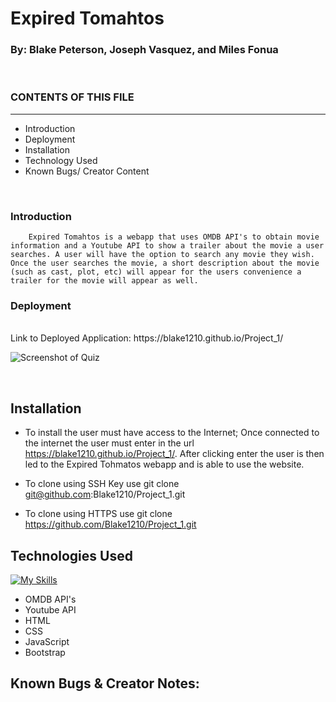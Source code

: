 # Expired Tomahtos 
### By: Blake Peterson, Joseph Vasquez, and Miles Fonua
<br />

 ### CONTENTS OF THIS FILE
---------------------

 * Introduction
 * Deployment
 * Installation
 * Technology Used
 * Known Bugs/ Creator Content

 <br />

 ### Introduction 
        Expired Tomahtos is a webapp that uses OMDB API's to obtain movie information and a Youtube API to show a trailer about the movie a user searches. A user will have the option to search any movie they wish. Once the user searches the movie, a short description about the movie (such as cast, plot, etc) will appear for the users convenience a trailer for the movie will appear as well.

### Deployment
<br  />
Link to Deployed Application: https://blake1210.github.io/Project_1/

 ![Screenshot of Quiz](./assets/images/Screenshot.jpg)

<br />

 ## Installation


 * To install the user must have access to the Internet; Once connected to the internet the user must enter 
 in the url https://blake1210.github.io/Project_1/. After clicking enter the user is then led to the Expired Tohmatos webapp and is able to use the website.

 * To clone using SSH Key use git clone git@github.com:Blake1210/Project_1.git
 * To clone using HTTPS use git clone https://github.com/Blake1210/Project_1.git



## Technologies Used
[![My Skills](https://skills.thijs.gg/icons?i=js,html,css&theme=light)](https://skills.thijs.gg)

* OMDB API's
* Youtube API
* HTML
* CSS
* JavaScript
* Bootstrap

## Known Bugs & Creator Notes:
